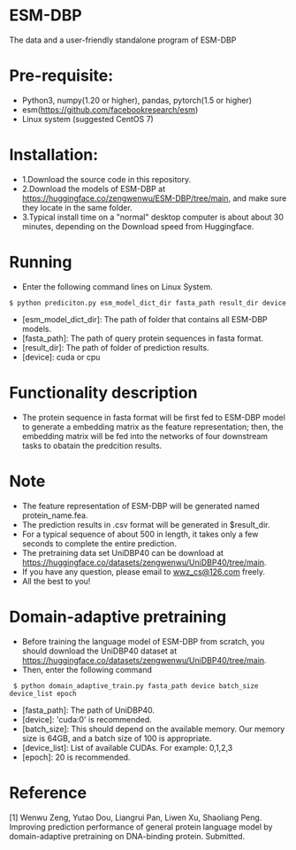 # ESM-DBP
The data and a user-friendly standalone program of ESM-DBP

# Pre-requisite:
- Python3, numpy(1.20 or higher), pandas, pytorch(1.5 or higher)
- esm(https://github.com/facebookresearch/esm)
- Linux system (suggested CentOS 7)
  
# Installation:
- 1.Download the source code in this repository.
- 2.Download the models of ESM-DBP at https://huggingface.co/zengwenwu/ESM-DBP/tree/main, and make sure they locate in the same folder.
- 3.Typical install time on a "normal" desktop computer is about about 30 minutes, depending on the Download speed from Huggingface.

 # Running
- Enter the following command lines on Linux System.
 ```
 $ python prediciton.py esm_model_dict_dir fasta_path result_dir device
```
- [esm_model_dict_dir]: The path of folder that contains all ESM-DBP models.
- [fasta_path]: The path of query protein sequences in fasta format.
- [result_dir]: The path of folder of prediction results.
- [device]: cuda or cpu

# Functionality description
- The protein sequence in fasta format will be first fed to ESM-DBP model to generate a embedding matrix as the feature representation; then, the embedding matrix will be fed into the networks of four downstream tasks to obatain the predcition results.

# Note
- The feature representation of ESM-DBP will be generated named protein_name.fea.
- The prediction results in .csv format will be generated in $result_dir.
- For a typical sequence of about 500 in length, it takes only a few seconds to complete the entire prediction.
- The pretraining data set UniDBP40 can be download at https://huggingface.co/datasets/zengwenwu/UniDBP40/tree/main.
- If you have any question, please email to wwz_cs@126.com freely.
- All the best to you!

# Domain-adaptive pretraining
- Before training the language model of ESM-DBP from scratch, you should download the UniDBP40 dataset at https://huggingface.co/datasets/zengwenwu/UniDBP40/tree/main. 
- Then, enter the following command
```
 $ python domain_adaptive_train.py fasta_path device batch_size device_list epoch
```
- [fasta_path]: The path of UniDBP40.
- [device]: 'cuda:0' is recommended.
- [batch_size]: This should depend on the available memory. Our memory size is 64GB, and a batch size of 100 is appropriate.
- [device_list]: List of available CUDAs. For example: 0,1,2,3
- [epoch]: 20 is recommended.

# Reference
[1] Wenwu Zeng, Yutao Dou, Liangrui Pan, Liwen Xu, Shaoliang Peng. Improving prediction performance of general protein language model by domain-adaptive pretraining on DNA-binding protein. Submitted.
 

